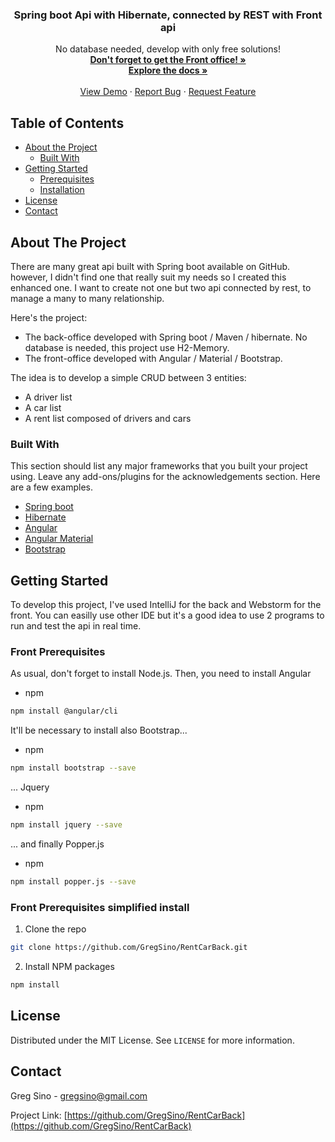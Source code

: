 
  <h3 align="center">Spring boot Api with Hibernate, connected by REST with Front api </h3>

  <p align="center">
    No database needed, develop with only free solutions!
    <br />
    <a href="https://github.com/GregSino/RentCarFront"><strong>Don't forget to get the Front office! »</strong></a>
    <br />
    <a href="https://github.com/GregSino/RentCarBack"><strong>Explore the docs »</strong></a>
    <br />
    <br />
    <a href="https://github.com/GregSino/RentCarBack">View Demo</a>
    ·
    <a href="https://github.com/GregSino/RentCarBack/issues">Report Bug</a>
    ·
    <a href="https://github.com/GregSino/RentCarBack/issues">Request Feature</a>
  </p>


<!-- TABLE OF CONTENTS -->
## Table of Contents

* [About the Project](#about-the-project)
  * [Built With](#built-with)
* [Getting Started](#getting-started)
  * [Prerequisites](#front-prerequisites)
  * [Installation](#front-prerequisites-simplified-install)
* [License](#license)
* [Contact](#contact)



<!-- ABOUT THE PROJECT -->
## About The Project


There are many great api built with Spring boot available on GitHub. however, I didn't find one that really suit my needs so I created this enhanced one. I want to create not one but two api connected by rest, to manage a many to many relationship.

Here's the project:
* The back-office developed with Spring boot / Maven / hibernate. No database is needed, this project use H2-Memory. 
* The front-office developed with Angular / Material / Bootstrap. 

The idea is to develop a simple CRUD between 3 entities:
* A driver list
* A car list
* A rent list composed of drivers and cars

### Built With
This section should list any major frameworks that you built your project using. Leave any add-ons/plugins for the acknowledgements section. Here are a few examples.
* [Spring boot](https://spring.io/)
* [Hibernate](https://hibernate.org/)
* [Angular](https://angular.io/)
* [Angular Material](https://material.angular.io/)
* [Bootstrap](https://getbootstrap.com/)



<!-- GETTING STARTED -->
## Getting Started

To develop this project, I've used IntelliJ for the back and Webstorm for the front. You can easilly use other IDE but it's a good idea to use 2 programs to run and test the api in real time.

### Front Prerequisites

As usual, don't forget to install Node.js. Then, you need to install Angular
* npm
```sh
npm install @angular/cli
```

It'll be necessary to install also Bootstrap...
* npm
```sh
npm install bootstrap --save
```

... Jquery
* npm
```sh
npm install jquery --save
```

... and finally Popper.js
* npm
```sh
npm install popper.js --save
```

### Front Prerequisites simplified install

1. Clone the repo
```sh
git clone https://github.com/GregSino/RentCarBack.git
```
2. Install NPM packages
```sh
npm install
```


<!-- LICENSE -->
## License

Distributed under the MIT License. See `LICENSE` for more information.



<!-- CONTACT -->
## Contact

Greg Sino - gregsino@gmail.com

Project Link: [https://github.com/GregSino/RentCarBack](https://github.com/GregSino/RentCarBack)



